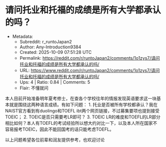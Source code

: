 # 请问托业和托福的成绩是所有大学都承认的吗？

- Metadata:
  - Subreddit: r_runtoJapan2
  - Author: Any-Introduction9384
  - Created: 2025-10-09 07:51:28 UTC
  - Permalink: https://reddit.com/r/runtoJapan2/comments/1o1zys7/请问托业和托福的成绩是所有大学都承认的吗/
  - URL: https://www.reddit.com/r/runtoJapan2/comments/1o1zys7/请问托业和托福的成绩是所有大学都承认的吗/
  - Ups: 4 | Ratio: 0.84 | Comments: 5
  - Flair: 不懂就问


本人目前开始准备明年夏考修士，在查各个学校往年的情报发现英语要求这一块基本就是围绕这两种语言成绩。有如下问题： 1.
托业是否被所有学校都承认？我在NAIST官方看到有duolingo和TOEFL
ibt两个网页链接，不过募集要项也提到接受TOEIC； 2.
TOEIC是否只需要考LR即可？ 3. TOEIC
LR的难度和TOEFL的LR部分相比如何？本人有TOEFL的考试经验所以想大约对比一下，以及本人所在国家不容易报考TOEIC，因此不能回国考的话只能考虑TOEFL。

以上问题希望各位前辈和润友提供参考，也欢迎讨论

